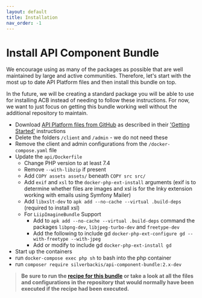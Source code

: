 ```yaml
---
layout: default
title: Installation
nav_order: -1
---
```

# Install API Component Bundle
We encourage using as many of the packages as possible that are well maintained by large and active communities. Therefore, let's start with the most up to date API Platform files and then install this bundle on top.

In the future, we will be creating a standard package you will be able to use for installing ACB instead of needing to follow these instructions. For now, we want to just focus on getting this bundle working well without the additional repository to maintain.

- Download [API Platform files from GitHub](https://github.com/api-platform/api-platform) as described in their ['Getting Started'](https://api-platform.com/docs/core/getting-started/) instructions
- Delete the folders `/client` and `/admin` - we do not need these
- Remove the client and admin configurations from the `/docker-compose.yaml` file
- Update the `api/Dockerfile`
  - Change PHP version to at least 7.4
  - Remove `--with-libzip` if present
  - Add `COPY assets assets/` beneath `COPY src src/`
  - Add `exif` and `xsl` to the `docker-php-ext-install` arguments (exif is to determine whether files are images and xsl is for the Inky extension working with emails using Symfony Mailer)
  - Add `libxslt-dev` to `apk add --no-cache --virtual .build-deps` (required to install xsl)
  - For `LiipImagineBundle` Support
    - Add to `apk add --no-cache --virtual .build-deps` command the packages `libpng-dev`, `libjpeg-turbo-dev` and `freetype-dev`
    - Add the following to include gd `docker-php-ext-configure gd --with-freetype --with-jpeg`
    - Add or modify to include gd `docker-php-ext-install gd`
- Start up the containers
- run `docker-compose exec php sh` to bash into the php container
- run `composer require silverbackis/api-component-bundle:2.x-dev`

> __Be sure to run the [recipe for this bundle](https://github.com/api-platform/api-platform) or take a look at all the files and configurations in the repository that would normally have been executed if the recipe had been executed.__
